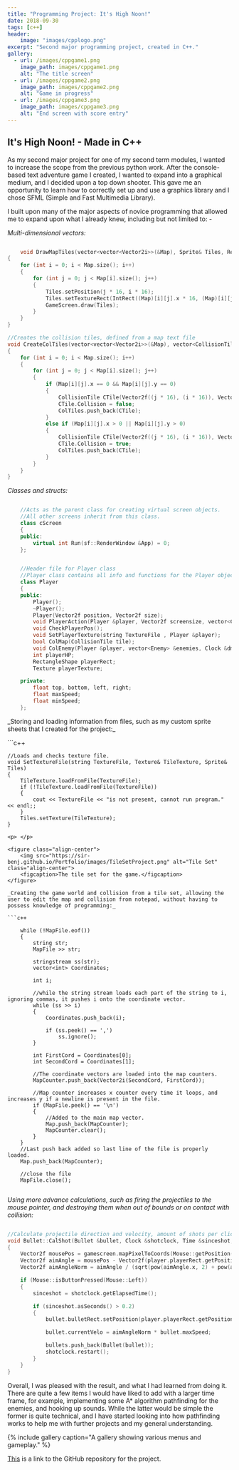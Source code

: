 ```yaml
---
title: "Programming Project: It's High Noon!"
date: 2018-09-30
tags: [c++]
header:
    image: "images/cpplogo.png"
excerpt: "Second major programming project, created in C++."
gallery:
  - url: /images/cppgame1.png
    image_path: images/cppgame1.png
    alt: "The title screen"
  - url: /images/cppgame2.png
    image_path: images/cppgame2.png
    alt: "Game in progress"
  - url: /images/cppgame3.png
    image_path: images/cppgame3.png
    alt: "End screen with score entry"
---
```


## It's High Noon! - Made in C++

As my second major project for one of my second term modules, I wanted to increase the scope from the previous python work. After the console-based text adventure game I created, I wanted to expand into a graphical medium, and I decided upon a top down shooter. This gave me an opportunity to learn how to correctly set up and use a graphics library and I chose SFML (Simple and Fast Multimedia Library).

I built upon many of the major aspects of novice programming that allowed me to expand upon what I already knew, including but not limited to: -

_Multi-dimensional vectors:_

```c++

    void DrawMapTiles(vector<vector<Vector2i>>(&Map), Sprite& Tiles, RenderWindow& GameScreen)
{
	for (int i = 0; i < Map.size(); i++)
	{	
		for (int j = 0; j < Map[i].size(); j++)
		{
			Tiles.setPosition(j * 16, i * 16);
			Tiles.setTextureRect(IntRect((Map)[i][j].x * 16, (Map)[i][j].y * 16, 16, 16));
			GameScreen.draw(Tiles);
		}
	}
}

//Creates the collision tiles, defined from a map text file
void CreateColTiles(vector<vector<Vector2i>>(&Map), vector<CollisionTile>(&ColTiles))
{
	for (int i = 0; i < Map.size(); i++)
	{
		for (int j = 0; j < Map[i].size(); j++)
		{
			if (Map[i][j].x == 0 && Map[i][j].y == 0)
			{
				CollisionTile CTile(Vector2f((j * 16), (i * 16)), Vector2f(16, 16), Color::Transparent);
				CTile.Collision = false;
				ColTiles.push_back(CTile);
			}
			else if (Map[i][j].x > 0 || Map[i][j].y > 0)
			{
				CollisionTile CTile(Vector2f((j * 16), (i * 16)), Vector2f(16, 16), Color::Transparent);
				CTile.Collision = true;
				ColTiles.push_back(CTile);
			}
		}
	}
}

```

_Classes and structs:_

```c++

    //Acts as the parent class for creating virtual screen objects.
    //All other screens inherit from this class.
    class cScreen
    {
    public:
	    virtual int Run(sf::RenderWindow &App) = 0;
    };

```
```c++

    //Header file for Player class
    //Player class contains all info and functions for the Player object.
    class Player
    {
    public:
        Player();
        ~Player();
        Player(Vector2f position, Vector2f size);
        void PlayerAction(Player &player, Vector2f screensize, vector<CollisionTile> &ColTiles, Clock &frameclock, Time &frametime);
        void CheckPlayerPos();
        void SetPlayerTexture(string TextureFile , Player &player);
        bool ColMap(CollisionTile tile);
        void ColEnemy(Player &player, vector<Enemy> &enemies, Clock &dmgclock, Time &sincedmg);
        int playerHP;
        RectangleShape playerRect;
        Texture playerTexture;

    private:
        float top, bottom, left, right;
        float maxSpeed;
        float minSpeed;
    };

```
<p>
    _Storing and loading information from files, such as my custom sprite sheets that I created for the project:_
</p>
```c++

    //Loads and checks texture file.
    void SetTextureFile(string TextureFile, Texture& TileTexture, Sprite& Tiles)
    {
        TileTexture.loadFromFile(TextureFile);
        if (!TileTexture.loadFromFile(TextureFile))
        {
            cout << TextureFile << "is not present, cannot run program." << endl;;
        }
        Tiles.setTexture(TileTexture);
    }
```
<p> </p>

<figure class="align-center">
    <img src="https://sir-benj.github.io/Portfolio/images/TileSetProject.png" alt="Tile Set" class="align-center">
    <figcaption>The tile set for the game.</figcaption>
</figure>

_Creating the game world and collision from a tile set, allowing the user to edit the map and collision from notepad, without having to possess knowledge of programming:_

```c++

    while (!MapFile.eof())
    {
        string str;
        MapFile >> str;

        stringstream ss(str);
        vector<int> Coordinates;

        int i;

        //while the string stream loads each part of the string to i, ignoring commas, it pushes i onto the coordinate vector.
        while (ss >> i)
        {
            Coordinates.push_back(i);

            if (ss.peek() == ',')
                ss.ignore();
        }

        int FirstCord = Coordinates[0];
        int SecondCord = Coordinates[1];

        //The coordinate vectors are loaded into the map counters.
        MapCounter.push_back(Vector2i(SecondCord, FirstCord));

        //Map counter increases x counter every time it loops, and increases y if a newline is present in the file.
        if (MapFile.peek() == '\n')
        {
            //Added to the main map vector.
            Map.push_back(MapCounter);
            MapCounter.clear();
        }
    }
    //Last push back added so last line of the file is properly loaded.
    Map.push_back(MapCounter);

    //close the file
    MapFile.close();
    
```

_Using more advance calculations, such as firing the projectiles to the mouse pointer, and destroying them when out of bounds or on contact with collision:_

```c++

//Calculate projectile direction and velocity, amount of shots per click limited by timer
void Bullet::CalShot(Bullet &bullet, Clock &shotclock, Time &sinceshot, vector<Bullet> &bullets, RenderWindow &gamescreen, Player &player)
{
	Vector2f mousePos = gamescreen.mapPixelToCoords(Mouse::getPosition(gamescreen));
	Vector2f aimAngle = mousePos - Vector2f(player.playerRect.getPosition().x + (player.playerRect.getSize().x / 2), player.playerRect.getPosition().y + player.playerRect.getSize().y);
	Vector2f aimAngleNorm = aimAngle / (sqrt(pow(aimAngle.x, 2) + pow(aimAngle.y, 2)));

	if (Mouse::isButtonPressed(Mouse::Left))
	{
		sinceshot = shotclock.getElapsedTime();

		if (sinceshot.asSeconds() > 0.2)
		{
			bullet.bulletRect.setPosition(player.playerRect.getPosition().x + (player.playerRect.getSize().x / 2), player.playerRect.getPosition().y + player.playerRect.getSize().y);

			bullet.currentVelo = aimAngleNorm * bullet.maxSpeed;

			bullets.push_back(Bullet(bullet));
			shotclock.restart();
		}
	}
}

```

Overall, I was pleased with the result, and what I had learned from doing it. There are quite a few items I would have liked to add with a larger time frame, for example, implementing some A* algorithm pathfinding for the enemies, and hooking up sounds. While the latter would be simple the former is quite technical, and I have started looking into how pathfinding works to help me with further projects and my general understanding.


{% include gallery caption="A gallery showing various menus and gameplay." %}

<a href="https://github.com/Sir-Benj/Cpp-Game-Project">This</a> is a link to the GitHub repository for the project.
